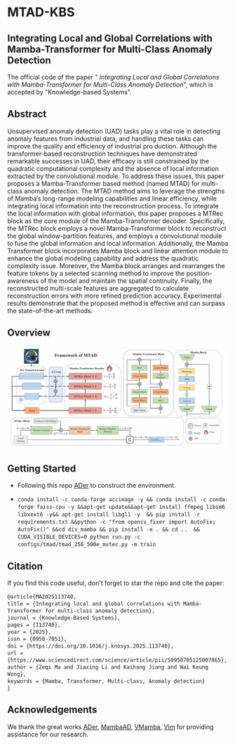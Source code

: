 # MTAD-KBS

## Integrating Local and Global Correlations with Mamba-Transformer for Multi-Class Anomaly Detection

The official code of the paper " *Integrating Local and Global Correlations with Mamba-Transformer for Multi-Class Anomaly Detection*", which is accepted by "Knowledge-based Systems".



## Abstract

Unsupervised anomaly detection (UAD) tasks play a vital role in detecting anomaly features from industrial data, and handling these tasks can improve the quality and efficiency of industrial pro duction. Although the transformer-based reconstruction techniques have demonstrated remarkable successes in UAD, their efficacy is still constrained by the quadratic computational complexity and the absence of local information extracted by the convolutional module. To address these issues, this paper proposes a Mamba-Transformer based method (named MTAD) for multi-class anomaly detection. The MTAD method aims to leverage the strengths of Mamba’s long-range modeling capabilities and linear efficiency, while integrating local information into the reconstruction process. To integrate the local information with global information, this paper proposes a MTRec block as the core module of the Mamba-Transformer decoder. Specifically, the MTRec block employs a novel Mamba-Transformer block to reconstruct the global window-partition features, and employs a convolutional module to fuse the global information and local information. Additionally, the Mamba Transformer block incorporates Mamba block and linear attention module to enhance the global modeling capability and address the quadratic complexity issue. Moreover, the Mamba block arranges and rearranges the feature tokens by a selected scanning method to improve the position-awareness of the model and maintain the spatial continuity. Finally, the reconstructed multi-scale features are aggregated to calculate reconstruction errors with more refined prediction accuracy. Experimental results demonstrate that the proposed method is effective and can surpass the state-of-the-art methods.



## Overview

![image-20250527153843925](./figs/overview.jpg)

## Getting Started

- Following this repo [ADer](https://github.com/zhangzjn/ADer) to construct the environment.

- `conda install -c conda-forge accimage -y && conda install -c conda-forge faiss-cpu -y &&apt-get update&&apt-get install ffmpeg libsm6 libxext6 -y&& apt-get install libgl1 -y  && pip install -r requirements.txt &&python -c "from opencv_fixer import AutoFix; AutoFix()" &&cd dis_mamba && pip install -e . && cd ..  && CUDA_VISIBLE_DEVICES=0 python run.py -c configs/tmad/tmad_256_500e_mvtec.py -m train`

## Citation

If you find this code useful, don't forget to star the repo and cite the paper:

```
@article{MA2025113740,
title = {Integrating local and global correlations with Mamba-Transformer for multi-class anomaly detection},
journal = {Knowledge-Based Systems},
pages = {113740},
year = {2025},
issn = {0950-7051},
doi = {https://doi.org/10.1016/j.knosys.2025.113740},
url = {https://www.sciencedirect.com/science/article/pii/S0950705125007865},
author = {Zeqi Ma and Jiaxing Li and Kaihang Jiang and Wai Keung Wong},
keywords = {Mamba, Transformer, Multi-class, Anomaly detection}
}
```



## Acknowledgements

We thank the great works [ADer](https://github.com/zhangzjn/ADer), [MambaAD](https://github.com/lewandofskee/MambaAD), [VMamba](https://github.com/MzeroMiko/VMamba), [Vim](https://github.com/hustvl/Vim.git) for providing assistance for our research.